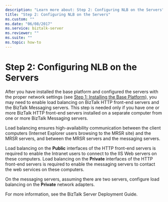 ```yaml
---
description: "Learn more about: Step 2: Configuring NLB on the Servers"
title: "Step 2: Configuring NLB on the Servers"
ms.custom: ""
ms.date: "06/08/2017"
ms.service: biztalk-server
ms.reviewer: ""
ms.suite: ""
ms.topic: how-to
---
```

# Step 2: Configuring NLB on the Servers
After you have installed the base platform and configured the servers with the proper network settings (see [Step 1: Installing the Base Platform](../../adapters-and-accelerators/accelerator-swift/step-1-installing-the-base-platform.md)), you may need to enable load balancing on BizTalk HTTP front-end servers and the BizTalk Messaging servers. This step is needed only if you have one or more BizTalk HTTP front-end servers installed on a separate computer from one or more BizTalk Messaging servers.  
  
 Load balancing ensures high-availability communication between the client computers (Internet Explorer users browsing to the MRSR site) and the MRSR servers, and between the MRSR servers and the messaging servers.  
  
 Load balancing on the **Public** interfaces of the HTTP front-end servers is required to enable the Intranet users to connect to the IIS Web servers on these computers. Load balancing on the **Private** interfaces of the HTTP front-end servers is required to enable the messaging servers to contact the web services on these computers.  
  
 On the messaging servers, assuming there are two servers, configure load balancing on the **Private** network adapters.  
  
 For more information, see the BizTalk Server Deployment Guide.
